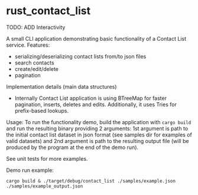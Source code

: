 # rust_contact_list

TODO: ADD Interactivity

A small CLI application demonstrating basic functionality of a Contact List service.
Features:
* serializing/deserializing contact lists from/to json files
* search contacts
* create/edit/delete
* pagination

Implementation details (main data structures)
* Internally Contact List application is using BTreeMap for faster pagination, inserts, deletes and edits. Additionally, it uses Tries for prefix-based lookups. 


Usage:
To run the functionality demo, build the application with `cargo build` and run the resulting binary providing 2 arguments: 1st argument is path to the initial contact list dataset in json format (see samples dir for examples of valid datasets) and 2nd argument is path to the resulting output file (will be produced by the program at the end of the demo run).

See unit tests for more examples.

Demo run example:

```
cargo build & ./target/debug/contact_list ./samples/example.json ./samples/example_output.json
```
